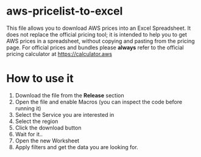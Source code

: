 # aws-pricelist-to-excel
This file allows you to download AWS prices into an Excel Spreadsheet.
It does not replace the official pricing tool; it is intended to help you to get AWS prices in a spreadsheet, without copying and pasting from the pricing page.
For official prices and bundles please **always** refer to the official pricing calculator at https://calculator.aws
# How to use it 
1. Download the file from the __Release__ section
2. Open the file and enable Macros (you can inspect the code before running it)
3. Select the Service you are interested in
4. Select the region
5. Click the download button
6. Wait for it..
7. Open the new Worksheet
8. Apply filters and get the data you are looking for.
